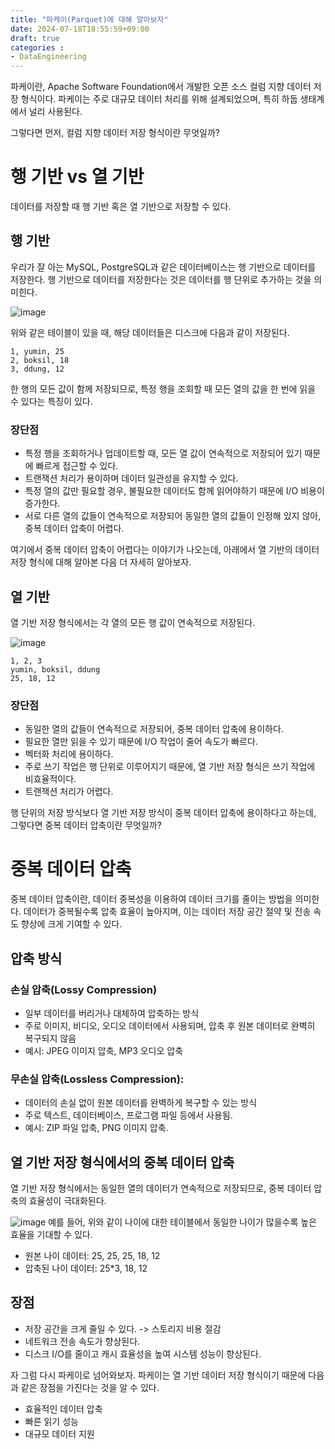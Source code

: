 ```yaml
---
title: "파케이(Parquet)에 대해 알아보자"
date: 2024-07-18T18:55:59+09:00
draft: true
categories :
- DataEngineering
---
```



파케이란, Apache Software Foundation에서 개발한 오픈 소스 컬럼 지향 데이터 저장 형식이다. 파케이는 주로 대규모 데이터 처리를 위해 설계되었으며, 특히 하둡 생태계에서 널리 사용된다.

그렇다면 먼저, 컬럼 지향 데이터 저장 형식이란 무엇일까?

# 행 기반 vs 열 기반
데이터를 저장할 때 행 기반 혹은 열 기반으로 저장할 수 있다.

## 행 기반
우리가 잘 아는 MySQL, PostgreSQL과 같은 데이터베이스는 행 기반으로 데이터를 저장한다. 행 기반으로 데이터를 저장한다는 것은 데이터를 행 단위로 추가하는 것을 의미힌다.

![image](https://github.com/user-attachments/assets/b2606743-86ed-4c6b-94be-1f82a900c085)

위와 같은 테이블이 있을 때, 해당 데이터들은 디스크에 다음과 같이 저장된다.

```
1, yumin, 25
2, boksil, 18
3, ddung, 12
```

한 행의 모든 값이 함께 저장되므로, 특정 행을 조회할 때 모든 열의 값을 한 번에 읽을 수 있다는 특징이 있다.

### 장단점
- 특정 행을 조회하거나 업데이트할 때, 모든 열 값이 연속적으로 저장되어 있기 때문에 빠르게 접근할 수 있다.
- 트랜잭션 처리가 용이하며 데이터 일관성을 유지할 수 있다. 
- 특정 열의 값만 필요할 경우, 불필요한 데이터도 함께 읽어야하기 때문에 I/O 비용이 증가한다.
- 서로 다른 열의 값들이 연속적으로 저장되어 동일한 열의 값들이 인정해 있지 않아, 중복 데이터 압축이 어렵다.

여기에서 중복 데이터 압축이 어렵다는 이야기가 나오는데, 아래에서 열 기반의 데이터 저장 형식에 대해 알아본 다음 더 자세히 알아보자.

## 열 기반
열 기반 저장 형식에서는 각 열의 모든 행 값이 연속적으로 저장된다.

![image](https://github.com/user-attachments/assets/b2606743-86ed-4c6b-94be-1f82a900c085)

```
1, 2, 3
yumin, boksil, ddung
25, 18, 12
```

### 장단점
- 동일한 열의 값들이 연속적으로 저장되어, 중복 데이터 압축에 용이하다.
- 필요한 열만 읽을 수 있기 때문에 I/O 작업이 줄어 속도가 빠르다.
- 벡터화 처리에 용이하다.
- 주로 쓰기 작업은 행 단위로 이루어지기 때문에, 열 기반 저장 형식은 쓰기 작업에 비효율적이다.
- 트랜잭션 처리가 어렵다.

행 단위의 저장 방식보다 열 기반 저장 방식이 중복 데이터 압축에 용이하다고 하는데, 그렇다면 중복 데이터 압축이란 무엇일까?

# 중복 데이터 압축
중복 데이터 압축이란, 데이터 중복성을 이용하여 데이터 크기를 줄이는 방법을 의미한다.
데이터가 중복될수록 압축 효율이 높아지며, 이는 데이터 저장 공간 절약 및 전송 속도 향상에 크게 기여할 수 있다.

## 압축 방식
### 손실 압축(Lossy Compression)
- 일부 데이터를 버리거나 대체하여 압축하는 방식
- 주로 이미지, 비디오, 오디오 데이터에서 사용되며, 압축 후 원본 데이터로 완벽히 복구되지 않음
- 예시: JPEG 이미지 압축, MP3 오디오 압축

### 무손실 압축(Lossless Compression):
- 데이터의 손실 없이 원본 데이터를 완벽하게 복구할 수 있는 방식
- 주로 텍스트, 데이터베이스, 프로그램 파일 등에서 사용됨.
- 예시: ZIP 파일 압축, PNG 이미지 압축.

## 열 기반 저장 형식에서의 중복 데이터 압축
열 기반 저장 형식에서는 동일한 열의 데이터가 연속적으로 저장되므로, 중복 데이터 압축의 효율성이 극대화된다.

![image](https://github.com/user-attachments/assets/36053c8a-fd4b-4d5e-a181-726f17170d45)
예를 들어, 위와 같이 나이에 대한 테이블에서 동일한 나이가 많을수록 높은 효율을 기대할 수 있다.

- 원본 나이 데이터: 25, 25, 25, 18, 12
- 압축된 나이 데이터: 25*3, 18, 12

## 장점
- 저장 공간을 크게 줄일 수 있다. -> 스토리지 비용 절감
- 네트워크 전송 속도가 향상된다.
- 디스크 I/O를 줄이고 캐시 효율성을 높여 시스템 성능이 향상된다.


자 그럼 다시 파케이로 넘어와보자. 파케이는 열 기반 데이터 저장 형식이기 때문에 다음과 같은 장점을 가진다는 것을 알 수 있다.

- 효율적인 데이터 압축
- 빠른 읽기 성능
- 대규모 데이터 지원